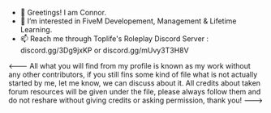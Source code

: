 - 🎄 Greetings! I am Connor.
- 🎁 I’m interested in FiveM Developement, Management & Lifetime Learning.
- 📫 Reach me through Toplife's Roleplay Discord Server : discord.gg/3Dg9jxKP or discord.gg/mUvy3T3H8V

<---
All what you will find from my profile is known as my work without any other contributors, if you still fins some kind of file what is not actually started by me, let me know,
we can discuss about it. All credits about taken forum resources will be given under the file, please always follow them and do not reshare without giving credits or asking 
permission, thank you!
--->
